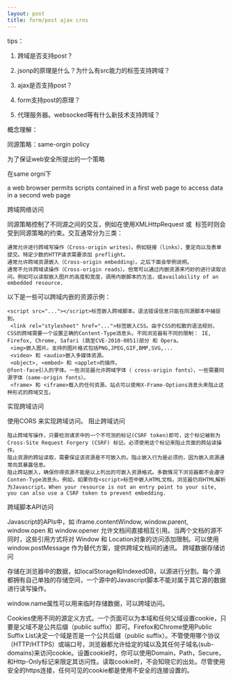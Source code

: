 ```yaml
---
layout: post
title: form/post ajax cros
---
```


tips：

1. 跨域是否支持post？

2. jsonp的原理是什么？为什么有src能力的标签支持跨域？

3. ajax是否支持post？

4. form支持post的原理？

5. 代理服务器。websocked等有什么新技术支持跨域？



概念理解：

同源策略：same-orgin policy

为了保证web安全所提出的一个策略

在same orgni下

a web browser permits scripts contained in a first web page to access data in a second web page

跨域网络访问

同源策略控制了不同源之间的交互，例如在使用XMLHttpRequest 或 <img> 标签时则会受到同源策略的约束。交互通常分为三类：

    通常允许进行跨域写操作（Cross-origin writes）。例如链接（links），重定向以及表单提交。特定少数的HTTP请求需要添加 preflight。
    通常允许跨域资源嵌入（Cross-origin embedding）。之后下面会举例说明。
    通常不允许跨域读操作（Cross-origin reads）。但常可以通过内嵌资源来巧妙的进行读取访问。例如可以读取嵌入图片的高度和宽度，调用内嵌脚本的方法，或availability of an embedded resource.

以下是一些可以跨域内嵌的资源示例：

    <script src="..."></script>标签嵌入跨域脚本。语法错误信息只能在同源脚本中捕捉到。
     <link rel="stylesheet" href="...">标签嵌入CSS。由于CSS的松散的语法规则，CSS的跨域需要一个设置正确的Content-Type消息头。不同浏览器有不同的限制： IE, Firefox, Chrome, Safari (跳至CVE-2010-0051)部分 和 Opera。
     <img>嵌入图片。支持的图片格式包括PNG,JPEG,GIF,BMP,SVG,...
     <video> 和 <audio>嵌入多媒体资源。
     <object>, <embed> 和 <applet>的插件。
    @font-face引入的字体。一些浏览器允许跨域字体（ cross-origin fonts），一些需要同源字体（same-origin fonts）。
     <frame> 和 <iframe>载入的任何资源。站点可以使用X-Frame-Options消息头来阻止这种形式的跨域交互。

实现跨域访问

使用CORS 来实现跨域访问。
阻止跨域访问

    阻止跨域写操作，只要检测请求中的一个不可测的标记(CSRF token)即可，这个标记被称为Cross-Site Request Forgery (CSRF) 标记。必须使用这个标记来阻止页面的跨站读操作。
    阻止资源的跨站读取，需要保证该资源是不可嵌入的。阻止嵌入行为是必须的，因为嵌入资源通常向其暴露信息。
    阻止跨站嵌入，确保你得资源不能是以上列出的可嵌入资源格式。多数情况下浏览器都不会遵守Conten-Type消息头。例如，如果你在<script>标签中嵌入HTML文档，浏览器仍将HTML解析为Javascript。When your resource is not an entry point to your site, you can also use a CSRF token to prevent embedding.

跨域脚本API访问

Javascript的APIs中，如 iframe.contentWindow, window.parent, window.open 和 window.opener 允许文档间直接相互引用。当两个文档的源不同时，这些引用方式将对 Window 和 Location对象的访问添加限制。可以使用window.postMessage 作为替代方案，提供跨域文档间的通讯。
跨域数据存储访问

 

存储在浏览器中的数据，如localStorage和IndexedDB，以源进行分割。每个源都拥有自己单独的存储空间，一个源中的Javascript脚本不能对属于其它源的数据进行读写操作。

window.name属性可以用来临时存储数据，可以跨域访问。

Cookies使用不同的源定义方式。一个页面可以为本域和任何父域设置cookie，只要是父域不是公共后缀（public suffix）即可。Firefox和Chrome使用Public Suffix List决定一个域是否是一个公共后缀（public suffix）。不管使用哪个协议（HTTP/HTTPS）或端口号，浏览器都允许给定的域以及其任何子域名(sub-domains)来访问cookie。设置cookie时，你可以使用Domain，Path，Secure，和Http-Only标记来限定其访问性。读取cookie时，不会知晓它的出处。尽管使用安全的https连接，任何可见的cookie都是使用不安全的连接设置的。

